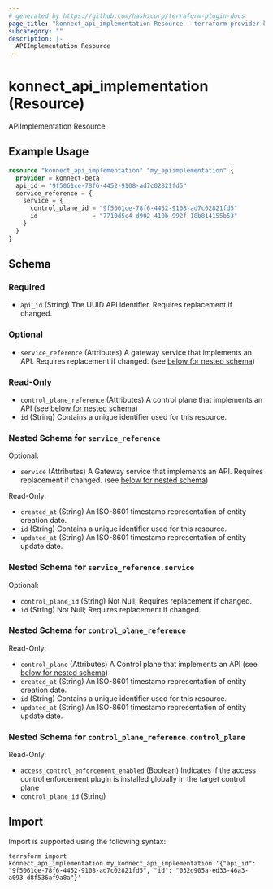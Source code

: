 ```yaml
---
# generated by https://github.com/hashicorp/terraform-plugin-docs
page_title: "konnect_api_implementation Resource - terraform-provider-konnect-beta"
subcategory: ""
description: |-
  APIImplementation Resource
---
```


# konnect_api_implementation (Resource)

APIImplementation Resource

## Example Usage

```terraform
resource "konnect_api_implementation" "my_apiimplementation" {
  provider = konnect-beta
  api_id = "9f5061ce-78f6-4452-9108-ad7c02821fd5"
  service_reference = {
    service = {
      control_plane_id = "9f5061ce-78f6-4452-9108-ad7c02821fd5"
      id               = "7710d5c4-d902-410b-992f-18b814155b53"
    }
  }
}
```

<!-- schema generated by tfplugindocs -->
## Schema

### Required

- `api_id` (String) The UUID API identifier. Requires replacement if changed.

### Optional

- `service_reference` (Attributes) A gateway service that implements an API. Requires replacement if changed. (see [below for nested schema](#nestedatt--service_reference))

### Read-Only

- `control_plane_reference` (Attributes) A control plane that implements an API (see [below for nested schema](#nestedatt--control_plane_reference))
- `id` (String) Contains a unique identifier used for this resource.

<a id="nestedatt--service_reference"></a>
### Nested Schema for `service_reference`

Optional:

- `service` (Attributes) A Gateway service that implements an API. Requires replacement if changed. (see [below for nested schema](#nestedatt--service_reference--service))

Read-Only:

- `created_at` (String) An ISO-8601 timestamp representation of entity creation date.
- `id` (String) Contains a unique identifier used for this resource.
- `updated_at` (String) An ISO-8601 timestamp representation of entity update date.

<a id="nestedatt--service_reference--service"></a>
### Nested Schema for `service_reference.service`

Optional:

- `control_plane_id` (String) Not Null; Requires replacement if changed.
- `id` (String) Not Null; Requires replacement if changed.



<a id="nestedatt--control_plane_reference"></a>
### Nested Schema for `control_plane_reference`

Read-Only:

- `control_plane` (Attributes) A Control plane that implements an API (see [below for nested schema](#nestedatt--control_plane_reference--control_plane))
- `created_at` (String) An ISO-8601 timestamp representation of entity creation date.
- `id` (String) Contains a unique identifier used for this resource.
- `updated_at` (String) An ISO-8601 timestamp representation of entity update date.

<a id="nestedatt--control_plane_reference--control_plane"></a>
### Nested Schema for `control_plane_reference.control_plane`

Read-Only:

- `access_control_enforcement_enabled` (Boolean) Indicates if the access control enforcement plugin is installed globally in the target control plane
- `control_plane_id` (String)

## Import

Import is supported using the following syntax:

```shell
terraform import konnect_api_implementation.my_konnect_api_implementation '{"api_id": "9f5061ce-78f6-4452-9108-ad7c02821fd5", "id": "032d905a-ed33-46a3-a093-d8f536af9a8a"}'
```
